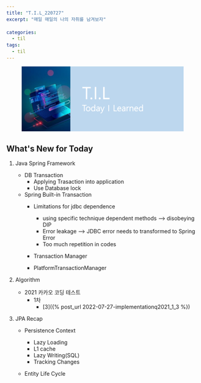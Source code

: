 ```yaml
---
title: "T.I.L_220727"
excerpt: "매일 매일의 나의 자취를 남겨보자"

categories:
  - til
tags:
  - til
---
```

<figure>
    <img src="/assets/images/til_image.png">
</figure>

## What's New for Today   
1. Java Spring Framework
    - DB Transaction
        - Applying Trasaction into application
        - Use Database lock
    - Spring Built-in Transaction
        - Limitations for jdbc dependence
            - using specific technique dependent methods --> disobeying DIP
            - Error leakage --> JDBC error needs to transformed to Spring Error
            - Too much repetition in codes

        - Transaction Manager
        - PlatformTransactionManager
    
2. Algorithm
    - 2021 카카오 코딩 테스트
        - 1차
            - [3]({% post_url 2022-07-27-implementationq2021_1_3 %})      
3. JPA Recap
    - Persistence Context
        - Lazy Loading
        - L1 cache
        - Lazy Writing(SQL)
        - Tracking Changes

    - Entity Life Cycle


       


         


  




